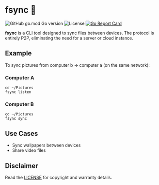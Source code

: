 # fsync 🔄
![GitHub go.mod Go version](https://img.shields.io/github/go-mod/go-version/sebastian-j-ibanez/fsync?color=00ADD8)
![License](https://img.shields.io/github/license/sebastian-j-ibanez/fsync.svg?color=5E5CC4)
[![Go Report Card](https://goreportcard.com/badge/github.com/sebastian-j-ibanez/fsync)](https://goreportcard.com/report/github.com/sebastian-j-ibanez/fsync)


**fsync** is a CLI tool designed to sync files between devices. The protocol is entirely P2P, eliminating the need for a server or cloud instance.

## Example
To sync pictures from computer b -> computer a (on the same network):
### Computer A
```
cd ~/Pictures
fsync listen
```
### Computer B
```
cd ~/Pictures
fsync sync
```
## Use Cases
- Sync wallpapers between devices
- Share video files

## Disclaimer
Read the [LICENSE](LICENSE) for copyright and warranty details.
